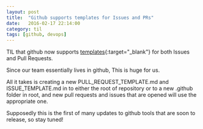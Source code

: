 ```yaml
---
layout: post
title:  "Github supports templates for Issues and PRs"
date:   2016-02-17 22:14:00
category: til
tags: [github, devops]
---
```


TIL that github now supports [templates][templates]{:target="_blank"} for both Issues and Pull Requests.

Since our team essentially lives in github, This is huge for us.

All it takes is creating a new PULL_REQUEST_TEMPLATE.md and ISSUE_TEMPLATE.md in to either the root of repository or to a new .github folder in root, and new pull requests and issues that are opened will use the appropriate one.

Supposedly this is the first of many updates to github tools that are soon to release, so stay tuned!


[templates]: https://github.com/blog/2111-issue-and-pull-request-templates
